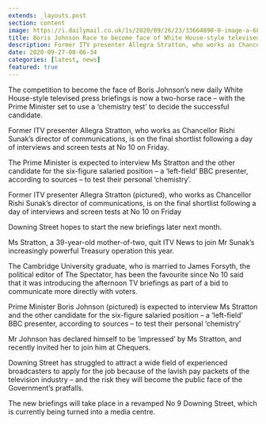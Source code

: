 ```yaml
---
extends: _layouts.post
section: content
image: https://i.dailymail.co.uk/1s/2020/09/26/23/33664890-0-image-a-68_1601160958543.jpg 
title: Boris Johnson Race to become face of White House-style televised press briefings narrows to two 
description: Former ITV presenter Allegra Stratton, who works as Chancellor Rishi Sunaks director of communications, is on the final shortlist following a day of interviews at No 10 in London on Friday. 
date: 2020-09-27-00-06-34 
categories: [latest, news] 
featured: true 
--- 
```

The competition to become the face of Boris Johnson’s new daily White House-style televised press briefings is now a two-horse race – with the Prime Minister set to use a ‘chemistry test’ to decide the successful candidate.

Former ITV presenter Allegra Stratton, who works as Chancellor Rishi Sunak’s director of communications, is on the final shortlist following a day of interviews and screen tests at No 10 on Friday. 

The Prime Minister is expected to interview Ms Stratton and the other candidate for the six-figure salaried position – a ‘left-field’ BBC presenter, according to sources – to test their personal ‘chemistry’.

Former ITV presenter Allegra Stratton (pictured), who works as Chancellor Rishi Sunak’s director of communications, is on the final shortlist following a day of interviews and screen tests at No 10 on Friday

Downing Street hopes to start the new briefings later next month.

Ms Stratton, a 39-year-old mother-of-two, quit ITV News to join Mr Sunak’s increasingly powerful Treasury operation this year.

The Cambridge University graduate, who is married to James Forsyth, the political editor of The Spectator, has been the favourite since No 10 said that it was introducing the afternoon TV briefings as part of a bid to communicate more directly with voters.

Prime Minister Boris Johnson (pictured) is expected to interview Ms Stratton and the other candidate for the six-figure salaried position – a ‘left-field’ BBC presenter, according to sources – to test their personal ‘chemistry’

Mr Johnson has declared himself to be ‘impressed’ by Ms Stratton, and recently invited her to join him at Chequers.

Downing Street has struggled to attract a wide field of experienced broadcasters to apply for the job because of the lavish pay packets of the television industry – and the risk they will become the public face of the Government’s pratfalls.

The new briefings will take place in a revamped No 9 Downing Street, which is currently being turned into a media centre.

